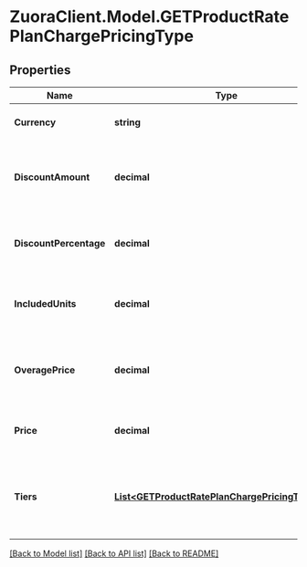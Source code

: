 # ZuoraClient.Model.GETProductRatePlanChargePricingType

## Properties

Name | Type | Description | Notes
------------ | ------------- | ------------- | -------------
**Currency** | **string** | Currency used by the charge model. For example: USD or EUR  | [optional] 
**DiscountAmount** | **decimal** | Value subtracted from price in currency specified. Used only when the charge model is DiscountFixedAmount.  | [optional] 
**DiscountPercentage** | **decimal** | Percent discount applied to the price. Used only when the charge model is DiscountPercentage.  | [optional] 
**IncludedUnits** | **decimal** | Specifies the number of units in the base set of units when the charge model is Overage.  | [optional] 
**OveragePrice** | **decimal** | Price per unit when base set of units is exceeded. Used only when charge model is Overage or Tiered with Overage.  | [optional] 
**Price** | **decimal** | The decimal value that applies when the charge model is not tiered  | [optional] 
**Tiers** | [**List&lt;GETProductRatePlanChargePricingTierType&gt;**](GETProductRatePlanChargePricingTierType.md) | Container for one or many defined tier ranges with distinct pricing.  Applies when model is &#x60;Tiered&#x60;, &#x60;TieredWithOverage&#x60;, or &#x60;Volume&#x60;  | [optional] 

[[Back to Model list]](../README.md#documentation-for-models) [[Back to API list]](../README.md#documentation-for-api-endpoints) [[Back to README]](../README.md)

